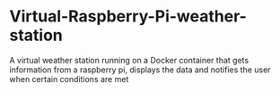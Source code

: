 # Virtual-Raspberry-Pi-weather-station
A virtual weather station running on a Docker container that gets information from a raspberry pi, displays the data and notifies the user when certain conditions are met
